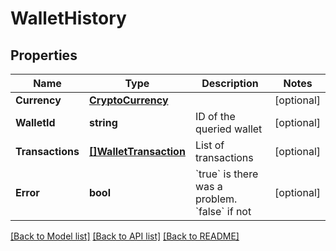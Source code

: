 # WalletHistory

## Properties

Name | Type | Description | Notes
------------ | ------------- | ------------- | -------------
**Currency** | [**CryptoCurrency**](CryptoCurrency.md) |  | [optional] 
**WalletId** | **string** | ID of the queried wallet | [optional] 
**Transactions** | [**[]WalletTransaction**](WalletTransaction.md) | List of transactions | [optional] 
**Error** | **bool** | &#x60;true&#x60; is there was a problem. &#x60;false&#x60; if not  | [optional] 

[[Back to Model list]](../README.md#documentation-for-models) [[Back to API list]](../README.md#documentation-for-api-endpoints) [[Back to README]](../README.md)


